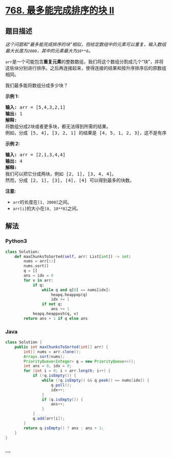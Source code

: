# [768. 最多能完成排序的块 II](https://leetcode-cn.com/problems/max-chunks-to-make-sorted-ii)



## 题目描述

<!-- 这里写题目描述 -->

<p><em>这个问题和&ldquo;最多能完成排序的块&rdquo;相似，但给定数组中的元素可以重复，输入数组最大长度为<code>2000</code>，其中的元素最大为<code>10**8</code>。</em></p>

<p><code>arr</code>是一个可能包含<strong>重复元素</strong>的整数数组，我们将这个数组分割成几个&ldquo;块&rdquo;，并将这些块分别进行排序。之后再连接起来，使得连接的结果和按升序排序后的原数组相同。</p>

<p>我们最多能将数组分成多少块？</p>

<p><strong>示例&nbsp;1:</strong></p>

<pre>
<strong>输入:</strong> arr = [5,4,3,2,1]
<strong>输出:</strong> 1
<strong>解释:</strong>
将数组分成2块或者更多块，都无法得到所需的结果。
例如，分成 [5, 4], [3, 2, 1] 的结果是 [4, 5, 1, 2, 3]，这不是有序的数组。 
</pre>

<p><strong>示例 2:</strong></p>

<pre>
<strong>输入:</strong> arr = [2,1,3,4,4]
<strong>输出:</strong> 4
<strong>解释:</strong>
我们可以把它分成两块，例如 [2, 1], [3, 4, 4]。
然而，分成 [2, 1], [3], [4], [4] 可以得到最多的块数。 
</pre>

<p><strong>注意:</strong></p>

<ul>
	<li><code>arr</code>的长度在<code>[1, 2000]</code>之间。</li>
	<li><code>arr[i]</code>的大小在<code>[0, 10**8]</code>之间。</li>
</ul>


## 解法

<!-- 这里可写通用的实现逻辑 -->

<!-- tabs:start -->

### **Python3**

<!-- 这里可写当前语言的特殊实现逻辑 -->

```python
class Solution:
    def maxChunksToSorted(self, arr: List[int]) -> int:
        nums = arr[::]
        nums.sort()
        q = []
        ans = idx = 0
        for v in arr:
            if q:
                while q and q[0] == nums[idx]:
                    heapq.heappop(q)
                    idx += 1
                if not q:
                    ans += 1
            heapq.heappush(q, v)
        return ans + 1 if q else ans
```

### **Java**

<!-- 这里可写当前语言的特殊实现逻辑 -->

```java
class Solution {
    public int maxChunksToSorted(int[] arr) {
        int[] nums = arr.clone();
        Arrays.sort(nums);
        PriorityQueue<Integer> q = new PriorityQueue<>();
        int ans = 0, idx = 0;
        for (int i = 0; i < arr.length; i++) {
            if (!q.isEmpty()) {
                while (!q.isEmpty() && q.peek() == nums[idx]) {
                    q.poll();
                    idx++;
                }
                if (q.isEmpty()) {
                    ans++;
                }
            }
            q.add(arr[i]);
        }
        return q.isEmpty() ? ans : ans + 1;
    }
}
```

### **...**

```

```

<!-- tabs:end -->
